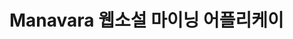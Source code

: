 # Manavara 웹소설 마이닝 어플리케이

<p dir="auto">
  <img src="https://github.com/bigbigdw/Manavara/assets/22631075/4629afb0-0e4c-40a1-a60d-f915a22fdf57.png" alt="" style="max-width: 100%;"><br>
  <img src="https://github.com/bigbigdw/Manavara/assets/22631075/94ded6a5-df99-489d-a442-f630643679cc.png" alt="" style="max-width: 100%;"><br>
  <img src="https://github.com/bigbigdw/Manavara/assets/22631075/30912039-7c20-46a8-b8aa-afd39339c178.png" alt="" style="max-width: 100%;"><br>

</p>
